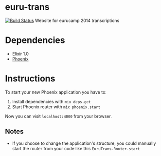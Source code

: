 # euru-trans
[![Build
Status](https://travis-ci.org/schultyy/euru-trans.svg?branch=master)](https://travis-ci.org/schultyy/euru-trans)
Website for eurucamp 2014 transcriptions

# Dependencies

- Elixir 1.0
- [Phoenix](https://github.com/phoenixframework/phoenix)

# Instructions
To start your new Phoenix application you have to:

1. Install dependencies with `mix deps.get`
2. Start Phoenix router with `mix phoenix.start`

Now you can visit `localhost:4000` from your browser.


## Notes

* If you choose to change the application's structure, you could manually start the router from your code like this `EuruTrans.Router.start`
